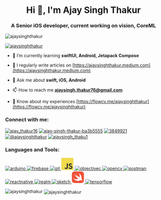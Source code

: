 <h1 align="center">Hi 👋, I'm Ajay Singh Thakur</h1>
<h3 align="center">A Senior iOS developer, current working on vision, CoreML</h3>

<p align="left"> <img src="https://komarev.com/ghpvc/?username=ajaysinghthakur&label=Profile%20views&color=0e75b6&style=flat" alt="ajaysinghthakur" /> </p>

<p align="left"> <a href="https://github.com/ryo-ma/github-profile-trophy"><img src="https://github-profile-trophy.vercel.app/?username=ajaysinghthakur" alt="ajaysinghthakur" /></a> </p>

- 🌱 I’m currently learning **swiftUI, Android, Jetapack Compose**

- 📝 I regularly write articles on [https://ajaysinghthakur.medium.com](https://ajaysinghthakur.medium.com)

- 💬 Ask me about **swift, iOS, Android**

- 📫 How to reach me **ajaysingh.thakur76@gmail.com**

- 📄 Know about my experiences [https://flowcv.me/ajaysinghthakur](https://flowcv.me/ajaysinghthakur)

<h3 align="left">Connect with me:</h3>
<p align="left">
<a href="https://twitter.com/ajay_thakur16" target="blank"><img align="center" src="https://raw.githubusercontent.com/rahuldkjain/github-profile-readme-generator/master/src/images/icons/Social/twitter.svg" alt="ajay_thakur16" height="30" width="40" /></a>
<a href="https://linkedin.com/in/ajay-singh-thakur-ba3b5555" target="blank"><img align="center" src="https://raw.githubusercontent.com/rahuldkjain/github-profile-readme-generator/master/src/images/icons/Social/linked-in-alt.svg" alt="ajay-singh-thakur-ba3b5555" height="30" width="40" /></a>
<a href="https://stackoverflow.com/users/3849921" target="blank"><img align="center" src="https://raw.githubusercontent.com/rahuldkjain/github-profile-readme-generator/master/src/images/icons/Social/stack-overflow.svg" alt="3849921" height="30" width="40" /></a>
<a href="https://medium.com/@ajaysinghthakur" target="blank"><img align="center" src="https://raw.githubusercontent.com/rahuldkjain/github-profile-readme-generator/master/src/images/icons/Social/medium.svg" alt="@ajaysinghthakur" height="30" width="40" /></a>
<a href="https://www.hackerrank.com/ajaysingh_thaku1" target="blank"><img align="center" src="https://raw.githubusercontent.com/rahuldkjain/github-profile-readme-generator/master/src/images/icons/Social/hackerrank.svg" alt="ajaysingh_thaku1" height="30" width="40" /></a>
</p>

<h3 align="left">Languages and Tools:</h3>
<p align="left"> <a href="https://www.arduino.cc/" target="_blank"> <img src="https://cdn.worldvectorlogo.com/logos/arduino-1.svg" alt="arduino" width="40" height="40"/> </a> <a href="https://firebase.google.com/" target="_blank"> <img src="https://www.vectorlogo.zone/logos/firebase/firebase-icon.svg" alt="firebase" width="40" height="40"/> </a> <a href="https://git-scm.com/" target="_blank"> <img src="https://www.vectorlogo.zone/logos/git-scm/git-scm-icon.svg" alt="git" width="40" height="40"/> </a> <a href="https://developer.mozilla.org/en-US/docs/Web/JavaScript" target="_blank"> <img src="https://raw.githubusercontent.com/devicons/devicon/master/icons/javascript/javascript-original.svg" alt="javascript" width="40" height="40"/> </a> <a href="https://developer.apple.com/library/archive/documentation/Cocoa/Conceptual/ProgrammingWithObjectiveC/Introduction/Introduction.html" target="_blank"> <img src="https://www.vectorlogo.zone/logos/apple_objectivec/apple_objectivec-icon.svg" alt="objectivec" width="40" height="40"/> </a> <a href="https://opencv.org/" target="_blank"> <img src="https://www.vectorlogo.zone/logos/opencv/opencv-icon.svg" alt="opencv" width="40" height="40"/> </a> <a href="https://postman.com" target="_blank"> <img src="https://www.vectorlogo.zone/logos/getpostman/getpostman-icon.svg" alt="postman" width="40" height="40"/> </a> <a href="https://reactnative.dev/" target="_blank"> <img src="https://reactnative.dev/img/header_logo.svg" alt="reactnative" width="40" height="40"/> </a> <a href="https://realm.io/" target="_blank"> <img src="https://raw.githubusercontent.com/bestofjs/bestofjs-webui/8665e8c267a0215f3159df28b33c365198101df5/public/logos/realm.svg" alt="realm" width="40" height="40"/> </a> <a href="https://www.sketch.com/" target="_blank"> <img src="https://www.vectorlogo.zone/logos/sketchapp/sketchapp-icon.svg" alt="sketch" width="40" height="40"/> </a> <a href="https://developer.apple.com/swift/" target="_blank"> <img src="https://raw.githubusercontent.com/devicons/devicon/master/icons/swift/swift-original.svg" alt="swift" width="40" height="40"/> </a> <a href="https://www.tensorflow.org" target="_blank"> <img src="https://www.vectorlogo.zone/logos/tensorflow/tensorflow-icon.svg" alt="tensorflow" width="40" height="40"/> </a> </p>

<p><img align="left" src="https://github-readme-stats.vercel.app/api/top-langs?username=ajaysinghthakur&show_icons=true&locale=en&layout=compact" alt="ajaysinghthakur" /></p>

<p>&nbsp;<img align="center" src="https://github-readme-stats.vercel.app/api?username=ajaysinghthakur&show_icons=true&locale=en" alt="ajaysinghthakur" /></p>

